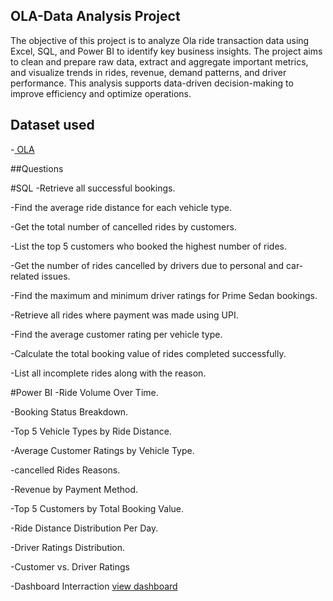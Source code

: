 ## OLA-Data Analysis Project
The objective of this project is to analyze Ola ride transaction data using Excel, SQL, and Power BI to identify key business insights. The project aims to clean and prepare raw data, extract and aggregate important metrics, and visualize trends in rides, revenue, demand patterns, and driver performance. This analysis supports data-driven decision-making to improve efficiency and optimize operations.
## Dataset used
-<a href="https://github.com/Srushtipatil2003/OLA-/blob/main/Bookings-100000-Rows.xlsx"> OLA</a>

##Questions

#SQL
-Retrieve all successful bookings.

-Find the average ride distance for each vehicle type.

-Get the total number of cancelled rides by customers.

-List the top 5 customers who booked the highest number of rides.

-Get the number of rides cancelled by drivers due to personal and car-related issues.

-Find the maximum and minimum driver ratings for Prime Sedan bookings.

-Retrieve all rides where payment was made using UPI.

-Find the average customer rating per vehicle type.

-Calculate the total booking value of rides completed successfully.

-List all incomplete rides along with the reason.

#Power BI
-Ride Volume Over Time.

-Booking Status Breakdown.

-Top 5 Vehicle Types by Ride Distance.

-Average Customer Ratings by Vehicle Type.

-cancelled Rides Reasons.

-Revenue by Payment Method.

-Top 5 Customers by Total Booking Value.

-Ride Distance Distribution Per Day.

-Driver Ratings Distribution.

-Customer vs. Driver Ratings

-Dashboard Interraction <a href= "https://github.com/Srushtipatil2003/OLA-/blob/main/ola.pbix">view dashboard</a>


